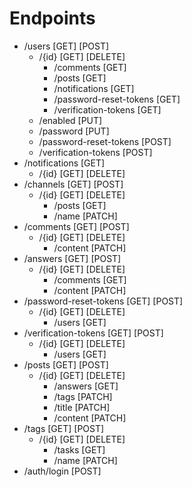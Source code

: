 # Endpoints
   - /users [GET] [POST]
      - /{id} [GET] [DELETE]
          - /comments [GET]
          - /posts [GET]
          - /notifications [GET]
          - /password-reset-tokens [GET]
          - /verification-tokens [GET]
      - /enabled [PUT]
      - /password [PUT]
      - /password-reset-tokens [POST]
      - /verification-tokens [POST]
  - /notifications [GET]
    - /{id} [GET] [DELETE]
  - /channels [GET] [POST]
    - /{id} [GET] [DELETE]
      - /posts [GET]
      - /name [PATCH]
  - /comments [GET] [POST] 
      - /{id} [GET] [DELETE]
         - /content [PATCH]
  - /answers [GET] [POST] 
      - /{id} [GET] [DELETE]
         - /comments [GET]
         - /content [PATCH]
  - /password-reset-tokens [GET] [POST]
      - /{id} [GET] [DELETE]
          - /users [GET]
  - /verification-tokens [GET] [POST]
      - /{id} [GET] [DELETE]
          - /users [GET]
  - /posts [GET] [POST]
      - /{id} [GET] [DELETE]
          - /answers [GET]
          - /tags [PATCH]
          - /title [PATCH]
          - /content [PATCH]
  - /tags [GET] [POST]
      - /{id} [GET] [DELETE]
          - /tasks [GET]
          - /name [PATCH]
  - /auth/login [POST]
